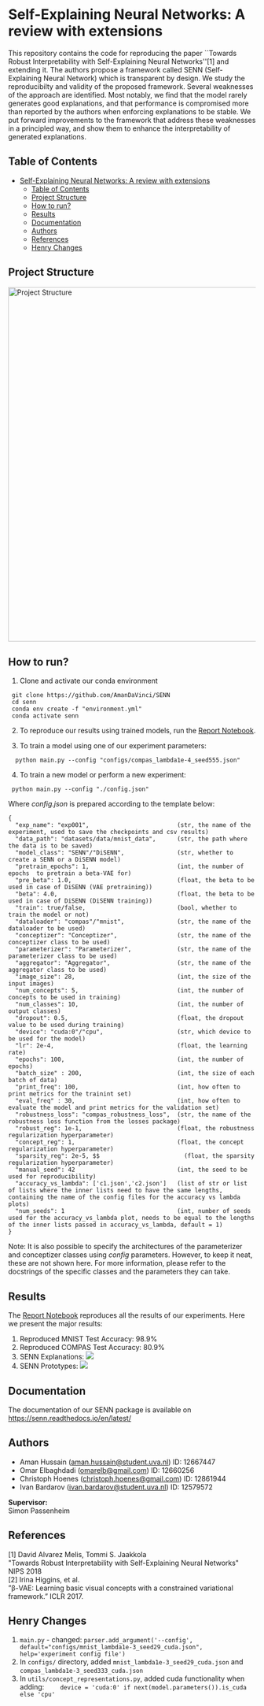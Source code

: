 # Self-Explaining Neural Networks: A review with extensions

This repository contains the code for reproducing the paper ``Towards Robust Interpretability with Self-Explaining Neural Networks''[1] and extending it. The authors propose a framework called SENN (Self-Explaining Neural Network) which is transparent by design. We study the reproducibilty and validity of the proposed framework. Several weaknesses of the approach are identified. Most notably, we find that the model rarely generates good explanations, and that performance is compromised more than reported by the authors when enforcing explanations to be stable.  We put forward improvements to the framework that address these weaknesses in a principled way, and show them to enhance the interpretability of generated explanations.

## Table of Contents
- [Self-Explaining Neural Networks: A review with extensions](#self-explaining-neural-networks-a-review-with-extensions)
  - [Table of Contents](#table-of-contents)
  - [Project Structure](#project-structure)
  - [How to run?](#how-to-run)
  - [Results](#results)
  - [Documentation](#documentation)
  - [Authors](#authors)
  - [References](#references)
  - [Henry Changes](#henry-changes)

## Project Structure
<img src="images/UML-SENN.png" alt="Project Structure" width="720">

## How to run?

1. Clone and activate our conda environment
```
 git clone https://github.com/AmanDaVinci/SENN
 cd senn
 conda env create -f "environment.yml"
 conda activate senn
```

2. To reproduce our results using trained models, run the [Report Notebook](report.ipynb).  

3. To train a model using one of our experiment parameters:
```
  python main.py --config "configs/compas_lambda1e-4_seed555.json"
```

4. To train a new model or perform a new experiment:
```
 python main.py --config "./config.json"
```

Where *config.json* is prepared according to the template below:

```
{
  "exp_name": "exp001",                         (str, the name of the experiment, used to save the checkpoints and csv results)
  "data_path": "datasets/data/mnist_data",      (str, the path where the data is to be saved)
  "model_class": "SENN"/"DiSENN",               (str, whether to create a SENN or a DiSENN model)
  "pretrain_epochs": 1,                         (int, the number of epochs  to pretrain a beta-VAE for)
  "pre_beta": 1.0,                              (float, the beta to be used in case of DiSENN (VAE pretraining))
  "beta": 4.0,                                  (float, the beta to be used in case of DiSENN (DiSENN training))
  "train": true/false,                          (bool, whether to train the model or not)
  "dataloader": "compas"/"mnist",               (str, the name of the dataloader to be used)
  "conceptizer": "Conceptizer",                 (str, the name of the conceptizer class to be used)
  "parameterizer": "Parameterizer",             (str, the name of the parameterizer class to be used)
  "aggregator": "Aggregator",                   (str, the name of the aggregator class to be used)
  "image_size": 28,                             (int, the size of the input images)
  "num_concepts": 5,                            (int, the number of concepts to be used in training)
  "num_classes": 10,                            (int, the number of output classes)
  "dropout": 0.5,                               (float, the dropout value to be used during training)
  "device": "cuda:0"/"cpu",                     (str, which device to be used for the model)
  "lr": 2e-4,                                   (float, the learning rate)
  "epochs": 100,                                (int, the number of epochs)
  "batch_size" : 200,                           (int, the size of each batch of data)
  "print_freq": 100,                            (int, how often to print metrics for the trainint set)
  "eval_freq" : 30,                             (int, how often to evaluate the model and print metrics for the validation set)
  "robustness_loss": "compas_robustness_loss",  (str, the name of the robustness loss function from the losses package)
  "robust_reg": 1e-1,                           (float, the robustness regularization hyperparameter)
  "concept_reg": 1,                             (float, the concept regularization hyperparameter)
  "sparsity_reg": 2e-5, $$                        (float, the sparsity regularization hyperparameter)
  "manual_seed": 42                             (int, the seed to be used for reproducibility)
  "accuracy_vs_lambda": ['c1.json','c2.json']   (list of str or list of lists where the inner lists need to have the same lengths, containing the name of the config files for the accuracy vs lambda plots)
  "num_seeds": 1                                (int, number of seeds used for the accuracy_vs_lambda plot, needs to be equal to the lengths of the inner lists passed in accuracy_vs_lambda, default = 1)
}
```
Note: It is also possible to specify the architectures of the parameterizer and conceptizer classes using *config* parameters. However, to keep it neat, these are not shown here. For more information, please refer to the docstrings of the specific classes and the parameters they can take.


## Results
The [Report Notebook](report.ipynb) reproduces all the results of our experiments. Here we present the major results:
1. Reproduced MNIST Test Accuracy: 98.9%
2. Reproduced COMPAS Test Accuracy: 80.9%
3. SENN Explanations: ![](images/senn_concept_activations.png)
4. SENN Prototypes: ![](images/senn_concept_prototypes.png)

## Documentation
The documentation of our SENN package is available on https://senn.readthedocs.io/en/latest/

## Authors
* Aman Hussain (aman.hussain@student.uva.nl) ID: 12667447  
* Omar Elbaghdadi (omarelb@gmail.com) ID: 12660256  
* Christoph Hoenes (christoph.hoenes@gmail.com) ID: 12861944    
* Ivan Bardarov (ivan.bardarov@student.uva.nl)  ID: 12579572  

**Supervisor:**  
Simon Passenheim

## References
[1] David Alvarez Melis, Tommi S. Jaakkola  
"Towards Robust Interpretability with Self-Explaining Neural Networks" NIPS 2018  
[2] Irina Higgins, et al.  
”β-VAE: Learning basic visual concepts with a constrained variational framework.” ICLR 2017. 

## Henry Changes

1. `main.py` - changed: `parser.add_argument('--config', default="configs/mnist_lambda1e-3_seed29_cuda.json", help='experiment config file')`
2. In `configs/` directory, added `mnist_lambda1e-3_seed29_cuda.json` and `compas_lambda1e-3_seed333_cuda.json`
3. In `utils/concept_representations.py`, added cuda functionality when adding: `    device = 'cuda:0' if next(model.parameters()).is_cuda else 'cpu'`
   